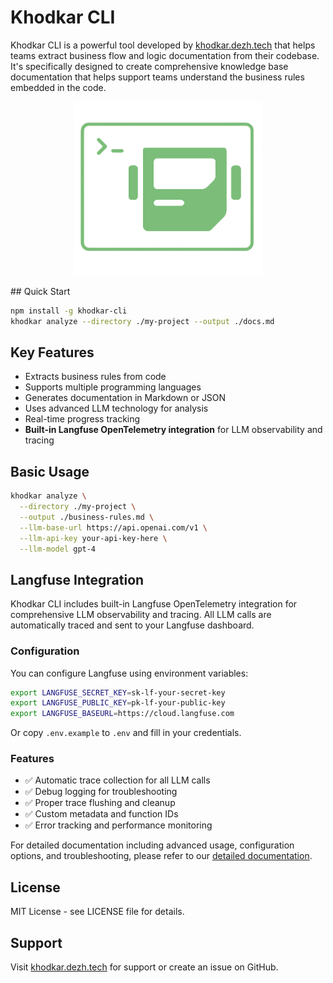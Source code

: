 # Khodkar CLI

Khodkar CLI is a powerful tool developed by [khodkar.dezh.tech](https://khodkar.dezh.tech) that helps teams extract business flow and logic documentation from their codebase. It's specifically designed to create comprehensive knowledge base documentation that helps support teams understand the business rules embedded in the code.
<p align="center">
  <img src="assets/logo.png" alt="Khodkar CLI Logo" width="300">
</p>
## Quick Start

```bash
npm install -g khodkar-cli
khodkar analyze --directory ./my-project --output ./docs.md
```

## Key Features

- Extracts business rules from code
- Supports multiple programming languages
- Generates documentation in Markdown or JSON
- Uses advanced LLM technology for analysis
- Real-time progress tracking
- **Built-in Langfuse OpenTelemetry integration** for LLM observability and tracing

## Basic Usage

```bash
khodkar analyze \
  --directory ./my-project \
  --output ./business-rules.md \
  --llm-base-url https://api.openai.com/v1 \
  --llm-api-key your-api-key-here \
  --llm-model gpt-4
```

## Langfuse Integration

Khodkar CLI includes built-in Langfuse OpenTelemetry integration for comprehensive LLM observability and tracing. All LLM calls are automatically traced and sent to your Langfuse dashboard.

### Configuration

You can configure Langfuse using environment variables:

```bash
export LANGFUSE_SECRET_KEY=sk-lf-your-secret-key
export LANGFUSE_PUBLIC_KEY=pk-lf-your-public-key
export LANGFUSE_BASEURL=https://cloud.langfuse.com
```

Or copy `.env.example` to `.env` and fill in your credentials.

### Features

- ✅ Automatic trace collection for all LLM calls
- ✅ Debug logging for troubleshooting
- ✅ Proper trace flushing and cleanup
- ✅ Custom metadata and function IDs
- ✅ Error tracking and performance monitoring

For detailed documentation including advanced usage, configuration options, and troubleshooting, please refer to our [detailed documentation](./DOCUMENTATION.md).

## License

MIT License - see LICENSE file for details.

## Support

Visit [khodkar.dezh.tech](https://khodkar.dezh.tech) for support or create an issue on GitHub.
